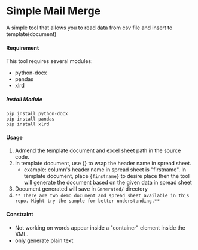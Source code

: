 # Simple Mail Merge

A simple tool that allows you to read data from csv file and insert to template(document)

#### Requirement
This tool requires several modules:
- python-docx
- pandas
- xlrd

##### Install Module
```pip
pip install python-docx
pip install pandas
pip install xlrd
```
#### Usage
1. Admend the template document and excel sheet path in the source code.
2. In template document, use {} to wrap the header name in spread sheet.
    - example: column's header name in spread sheet is "firstname". In template document, place `{firstname}` to desire place then the tool will generate the document based on the given data in spread sheet
3. Document generated will save in `Generated/` directory
4. `** There are two demo document and spread sheet available in this repo. Might try the sample for better understanding.**`


#### Constraint 
- Not working on words appear inside a "container" element inside the XML.
- only generate plain text


